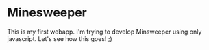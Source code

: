 Minesweeper
===========
This is my first webapp. I'm trying to develop Minsweeper using only javascript.
Let's see how this goes! ;)
